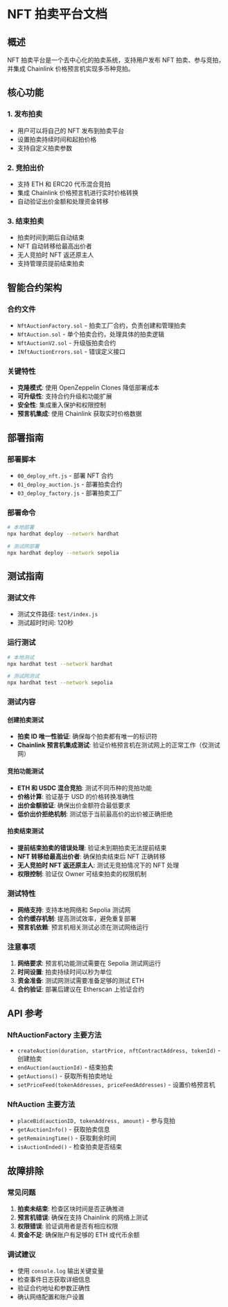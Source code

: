 # NFT 拍卖平台文档

## 概述

NFT 拍卖平台是一个去中心化的拍卖系统，支持用户发布 NFT 拍卖、参与竞拍，并集成 Chainlink 价格预言机实现多币种竞拍。

## 核心功能

### 1. 发布拍卖
- 用户可以将自己的 NFT 发布到拍卖平台
- 设置拍卖持续时间和起拍价格
- 支持自定义拍卖参数

### 2. 竞拍出价
- 支持 ETH 和 ERC20 代币混合竞拍
- 集成 Chainlink 价格预言机进行实时价格转换
- 自动验证出价金额和处理资金转移

### 3. 结束拍卖
- 拍卖时间到期后自动结束
- NFT 自动转移给最高出价者
- 无人竞拍时 NFT 返还原主人
- 支持管理员提前结束拍卖

## 智能合约架构

### 合约文件
- `NftAuctionFactory.sol` - 拍卖工厂合约，负责创建和管理拍卖
- `NftAuction.sol` - 单个拍卖合约，处理具体的拍卖逻辑
- `NftAuctionV2.sol` - 升级版拍卖合约
- `INftAuctionErrors.sol` - 错误定义接口

### 关键特性
- **克隆模式**: 使用 OpenZeppelin Clones 降低部署成本
- **可升级性**: 支持合约升级和功能扩展
- **安全性**: 集成重入保护和权限控制
- **预言机集成**: 使用 Chainlink 获取实时价格数据

## 部署指南

### 部署脚本
- `00_deploy_nft.js` - 部署 NFT 合约
- `01_deploy_auction.js` - 部署拍卖合约
- `03_deploy_factory.js` - 部署拍卖工厂

### 部署命令
```bash
# 本地部署
npx hardhat deploy --network hardhat

# 测试网部署
npx hardhat deploy --network sepolia
```

## 测试指南

### 测试文件
- 测试文件路径: `test/index.js`
- 测试超时时间: 120秒

### 运行测试
```bash
# 本地测试
npx hardhat test --network hardhat

# 测试网测试
npx hardhat test --network sepolia
```

### 测试内容

#### 创建拍卖测试
- **拍卖 ID 唯一性验证**: 确保每个拍卖都有唯一的标识符
- **Chainlink 预言机集成测试**: 验证价格预言机在测试网上的正常工作（仅测试网）

#### 竞拍功能测试
- **ETH 和 USDC 混合竞拍**: 测试不同币种的竞拍功能
- **价格计算**: 验证基于 USD 的价格转换准确性
- **出价金额验证**: 确保出价金额符合最低要求
- **低价出价拒绝机制**: 测试低于当前最高价的出价被正确拒绝

#### 拍卖结束测试
- **提前结束拍卖的错误处理**: 验证未到期拍卖无法提前结束
- **NFT 转移给最高出价者**: 确保拍卖结束后 NFT 正确转移
- **无人竞拍时 NFT 返还原主人**: 测试无竞拍情况下的 NFT 处理
- **权限控制**: 验证仅 Owner 可结束拍卖的权限机制

### 测试特性
- **网络支持**: 支持本地网络和 Sepolia 测试网
- **合约缓存机制**: 提高测试效率，避免重复部署
- **预言机依赖**: 预言机相关测试必须在测试网络运行

### 注意事项
1. **网络要求**: 预言机功能测试需要在 Sepolia 测试网运行
2. **时间设置**: 拍卖持续时间以秒为单位
3. **资金准备**: 测试网测试需要准备足够的测试 ETH
4. **合约验证**: 部署后建议在 Etherscan 上验证合约

## API 参考

### NftAuctionFactory 主要方法
- `createAuction(duration, startPrice, nftContractAddress, tokenId)` - 创建拍卖
- `endAuction(auctionId)` - 结束拍卖
- `getAuctions()` - 获取所有拍卖地址
- `setPriceFeed(tokenAddresses, priceFeedAddresses)` - 设置价格预言机

### NftAuction 主要方法
- `placeBid(auctionID, tokenAddress, amount)` - 参与竞拍
- `getAuctionInfo()` - 获取拍卖信息
- `getRemainingTime()` - 获取剩余时间
- `isAuctionEnded()` - 检查拍卖是否结束

## 故障排除

### 常见问题
1. **拍卖未结束**: 检查区块时间是否正确推进
2. **预言机错误**: 确保在支持 Chainlink 的网络上测试
3. **权限错误**: 验证调用者是否有相应权限
4. **资金不足**: 确保账户有足够的 ETH 或代币余额

### 调试建议
- 使用 `console.log` 输出关键变量
- 检查事件日志获取详细信息
- 验证合约地址和参数正确性
- 确认网络配置和账户设置